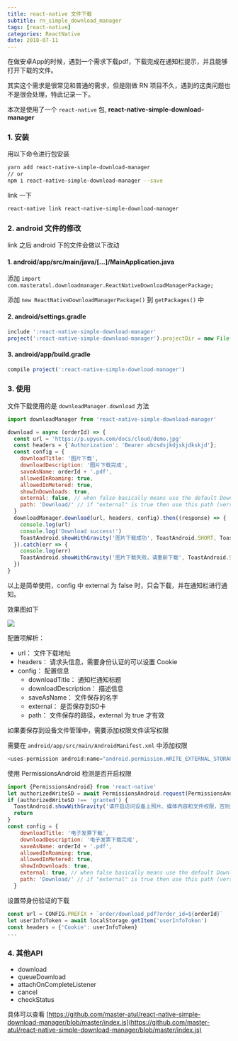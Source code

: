```yaml
---
title: react-native 文件下载
subtitle: rn_simple_download_manager
tags: [react-native]
categories: ReactNative
date: 2018-07-11
---
```


在做安卓App的时候，遇到一个需求下载pdf，下载完成在通知栏提示，并且能够打开下载的文件。

其实这个需求是很常见和普通的需求，但是刚做 RN 项目不久，遇到的这类问题也不是很会处理，特此记录一下。

本次是使用了一个 `react-native` 包, **react-native-simple-download-manager**

<!--more-->

### 1. 安装

用以下命令进行包安装

```bash
yarn add react-native-simple-download-manager
// or 
npm i react-native-simple-download-manager --save
```

link 一下

```bash
react-native link react-native-simple-download-manager
```

### 2. android 文件的修改

link 之后 android 下的文件会做以下改动

#### 1. android/app/src/main/java/[...]/MainApplication.java

添加 `import com.masteratul.downloadmanager.ReactNativeDownloadManagerPackage;`

添加 `new ReactNativeDownloadManagerPackage()` 到 `getPackages()` 中

#### 2. android/settings.gradle

```javascript
include ':react-native-simple-download-manager'
project(':react-native-simple-download-manager').projectDir = new File(rootProject.projectDir, 	'../node_modules/react-native-simple-download-manager/android')
```

#### 3. android/app/build.gradle

```javascript
compile project(':react-native-simple-download-manager')
```

### 3. 使用

文件下载使用的是 `downloadManager.download` 方法

```javascript
import downloadManager from 'react-native-simple-download-manager'

download = async (orderId) => {
  const url = 'https://p.upyun.com/docs/cloud/demo.jpg'
  const headers = {'Authorization': 'Bearer abcsdsjkdjskjdkskjd'};
  const config = {
    downloadTitle: '图片下载',
    downloadDescription: '图片下载完成',
    saveAsName: orderId + '.pdf',
    allowedInRoaming: true,
    allowedInMetered: true,
    showInDownloads: true,
    external: false, // when false basically means use the default Download path (version ^1.3)
    path: 'Download/' // if "external" is true then use this path (version ^1.3)
  }
  downloadManager.download(url, headers, config).then((response) => {
    console.log(url)
    console.log('Download success!')
    ToastAndroid.showWithGravity('图片下载成功', ToastAndroid.SHORT, ToastAndroid.CENTER)
  }).catch(err => {
    console.log(err)
    ToastAndroid.showWithGravity('图片下载失败，请重新下载', ToastAndroid.SHORT, ToastAndroid.CENTER)
  })
}
```

以上是简单使用，config 中 external 为 false 时，只会下载，并在通知栏进行通知。

效果图如下

![](https://github.com/undo03/undo03.github.io/blob/master/article_images/Reactnative/20180712.gif?raw=true)

配置项解析：

+ url： 文件下载地址
+ headers： 请求头信息，需要身份认证的可以设置 Cookie
+ config： 配置信息
  - downloadTitle： 通知栏通知标题
  - downloadDescription： 描述信息
  - saveAsName： 文件保存的名字
  - external： 是否保存到SD卡
  - path： 文件保存的路径，external 为 true 才有效

如果要保存到设备文件管理中，需要添加权限文件读写权限

需要在 `android/app/src/main/AndroidManifest.xml` 中添加权限

```javascript
<uses-permission android:name="android.permission.WRITE_EXTERNAL_STORAGE"/>
```

使用 PermissionsAndroid 检测是否开启权限

```javascript
import {PermissionsAndroid} from 'react-native'
let authorizedWriteSD = await PermissionsAndroid.request(PermissionsAndroid.PERMISSIONS.WRITE_EXTERNAL_STORAGE).then(authorized => authorized)
if (authorizedWriteSD !== 'granted') {
  ToastAndroid.showWithGravity('请开启访问设备上照片、媒体内容和文件权限，否则无法保存文件', ToastAndroid.SHORT, ToastAndroid.CENTER)
  return
}
const config = {
    downloadTitle: '电子发票下载',
    downloadDescription: '电子发票下载完成',
    saveAsName: orderId + '.pdf',
    allowedInRoaming: true,
    allowedInMetered: true,
    showInDownloads: true,
    external: true, // when false basically means use the default Download path (version ^1.3)
    path: 'Download/' // if "external" is true then use this path (version ^1.3)
  }
```

设置带身份验证的下载

```javascript
const url = CONFIG.PREFIX + `order/download_pdf?order_id=${orderId}`
let userInfoToken = await localStorage.getItem('userInfoToken')
const headers = {'Cookie': userInfoToken}
...
```

### 4. 其他API

+ download
+ queueDownload
+ attachOnCompleteListener
+ cancel
+ checkStatus

具体可以查看 [https://github.com/master-atul/react-native-simple-download-manager/blob/master/index.js](https://github.com/master-atul/react-native-simple-download-manager/blob/master/index.js)
  

